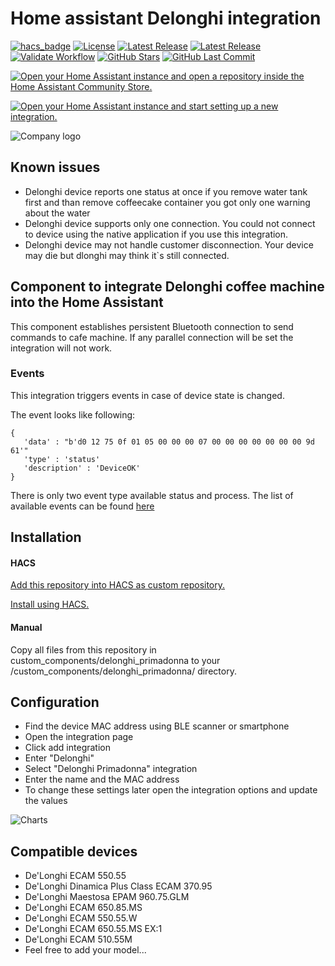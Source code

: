 # Home assistant Delonghi integration

[![hacs_badge](https://img.shields.io/badge/HACS-Custom-41BDF5.svg?style=for-the-badge)](https://github.com/hacs/integration)
[![License](https://img.shields.io/github/license/Arbuzov/home_assistant_delonghi_primadonna?style=for-the-badge)](https://github.com/Arbuzov/home_assistant_delonghi_primadonna/blob/master/LICENSE)
[![Latest Release](https://img.shields.io/github/v/release/Arbuzov/home_assistant_delonghi_primadonna?style=for-the-badge)](https://github.com/Arbuzov/home_assistant_delonghi_primadonna/releases)
[![Latest Release](https://img.shields.io/badge/dynamic/json?style=for-the-badge&color=41BDF5&logo=home-assistant&label=integration%20usage&suffix=%20installs&cacheSeconds=15600&url=https://analytics.home-assistant.io/custom_integrations.json&query=$.delonghi_primadonna.total)](https://analytics.home-assistant.io/custom_integrations.json)
[![Validate Workflow](https://img.shields.io/github/actions/workflow/status/Arbuzov/home_assistant_delonghi_primadonna/validate.yml?branch=master&style=flat)](https://github.com/Arbuzov/home_assistant_delonghi_primadonna/actions/workflows/validate.yml)
[![GitHub Stars](https://img.shields.io/github/stars/Arbuzov/home_assistant_delonghi_primadonna?style=flat)](https://github.com/Arbuzov/home_assistant_delonghi_primadonna/stargazers)
[![GitHub Last Commit](https://img.shields.io/github/last-commit/Arbuzov/home_assistant_delonghi_primadonna?style=flat)](https://github.com/Arbuzov/home_assistant_delonghi_primadonna/commits/master)


[![Open your Home Assistant instance and open a repository inside the Home Assistant Community Store.](https://my.home-assistant.io/badges/hacs_repository.svg)](https://my.home-assistant.io/redirect/hacs_repository/?owner=Arbuzov&repository=home_assistant_delonghi_primadonna&category=integration)


[![Open your Home Assistant instance and start setting up a new integration.](https://my.home-assistant.io/badges/config_flow_start.svg)](https://my.home-assistant.io/redirect/config_flow_start/?domain=home_assistant_delonghi_primadonna)

![Company logo](https://brands.home-assistant.io/delonghi_primadonna/logo.png)

## Known issues

* Delonghi device reports one status at once if you remove water tank first and than remove coffeecake container you got only one warning about the water
* Delonghi device supports only one connection. You could not connect to device using the native application if you use this integration.
* Delonghi device may not handle customer disconnection. Your device may die but dlonghi may think it`s still connected.

## Component to integrate Delonghi coffee machine into the Home Assistant

This component establishes persistent Bluetooth connection to send commands to cafe machine. If any parallel connection will be set the integration will not work.
### Events

This integration triggers events in case of device state is changed.

The event looks like following:

```
{
   'data' : "b'd0 12 75 0f 01 05 00 00 00 07 00 00 00 00 00 00 00 9d 61'"
   'type' : 'status'
   'description' : 'DeviceOK'
}
```
There is only two event type available status and process. The list of available events can be found [here](./custom_components/delonghi_primadonna/device.py#L69)

## Installation

#### HACS
[Add this repository into HACS as custom repository.](https://hacs.xyz/docs/faq/custom_repositories/)

[Install using HACS.](https://hacs.xyz/docs/navigation/overview)

#### Manual
Copy all files from this repository in custom_components/delonghi_primadonna to your <config directory>/custom_components/delonghi_primadonna/ directory.

## Configuration

* Find the device MAC address using BLE scanner or smartphone
* Open the integration page
* Click add integration
* Enter "Delonghi"
* Select "Delonghi Primadonna" integration
* Enter the name and the MAC address
* To change these settings later open the integration options and update the
  values

![Charts](./images/image.png)


## Compatible devices

* De'Longhi ECAM 550.55
* De'Longhi Dinamica Plus Class ECAM 370.95
* De'Longhi Maestosa EPAM 960.75.GLM
* De'Longhi ECAM 650.85.MS
* De'Longhi ECAM 550.55.W
* De'Longhi ECAM 650.55.MS EX:1
* De'Longhi ECAM 510.55M
* Feel free to add your model...
